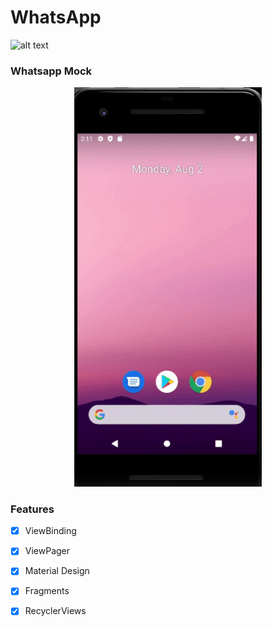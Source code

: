 # WhatsApp

   ![alt text](https://www.internetmatters.org/wp-content/uploads/2018/02/Whatsapp-logo-pc-600x314.png)


<h3 align="left">Whatsapp Mock</h3>
<p align="center">
   <img src="https://github.com/kainan010/WhatsApp/blob/main/whatsapp.gif" width="300" >  
</p>

### Features

- [x] ViewBinding
- [x] ViewPager
- [x] Material Design
- [x] Fragments
- [x] RecyclerViews

